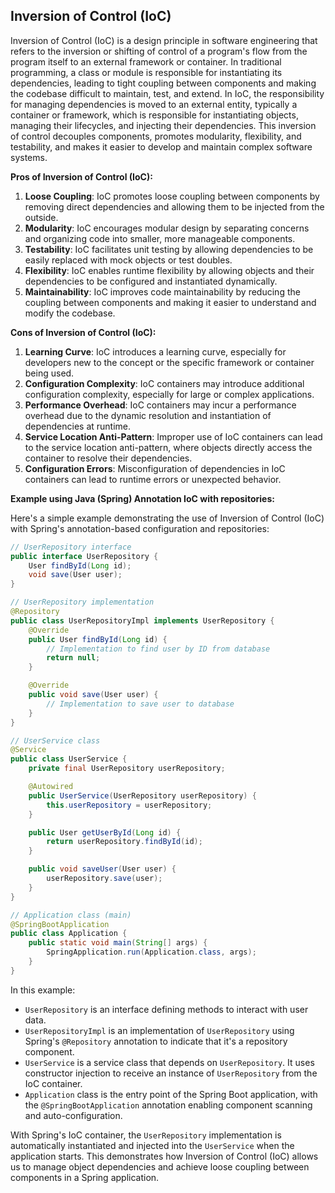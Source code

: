 ## Inversion of Control (IoC)

Inversion of Control (IoC) is a design principle in software engineering that refers to the inversion or shifting of control of a program's flow from the program itself to an external framework or container. In traditional programming, a class or module is responsible for instantiating its dependencies, leading to tight coupling between components and making the codebase difficult to maintain, test, and extend. In IoC, the responsibility for managing dependencies is moved to an external entity, typically a container or framework, which is responsible for instantiating objects, managing their lifecycles, and injecting their dependencies. This inversion of control decouples components, promotes modularity, flexibility, and testability, and makes it easier to develop and maintain complex software systems.

**Pros of Inversion of Control (IoC):**

1. **Loose Coupling**: IoC promotes loose coupling between components by removing direct dependencies and allowing them to be injected from the outside.
2. **Modularity**: IoC encourages modular design by separating concerns and organizing code into smaller, more manageable components.
3. **Testability**: IoC facilitates unit testing by allowing dependencies to be easily replaced with mock objects or test doubles.
4. **Flexibility**: IoC enables runtime flexibility by allowing objects and their dependencies to be configured and instantiated dynamically.
5. **Maintainability**: IoC improves code maintainability by reducing the coupling between components and making it easier to understand and modify the codebase.

**Cons of Inversion of Control (IoC):**

1. **Learning Curve**: IoC introduces a learning curve, especially for developers new to the concept or the specific framework or container being used.
2. **Configuration Complexity**: IoC containers may introduce additional configuration complexity, especially for large or complex applications.
3. **Performance Overhead**: IoC containers may incur a performance overhead due to the dynamic resolution and instantiation of dependencies at runtime.
4. **Service Location Anti-Pattern**: Improper use of IoC containers can lead to the service location anti-pattern, where objects directly access the container to resolve their dependencies.
5. **Configuration Errors**: Misconfiguration of dependencies in IoC containers can lead to runtime errors or unexpected behavior.

**Example using Java (Spring) Annotation IoC with repositories:**

Here's a simple example demonstrating the use of Inversion of Control (IoC) with Spring's annotation-based configuration and repositories:

```java
// UserRepository interface
public interface UserRepository {
    User findById(Long id);
    void save(User user);
}

// UserRepository implementation
@Repository
public class UserRepositoryImpl implements UserRepository {
    @Override
    public User findById(Long id) {
        // Implementation to find user by ID from database
        return null;
    }

    @Override
    public void save(User user) {
        // Implementation to save user to database
    }
}

// UserService class
@Service
public class UserService {
    private final UserRepository userRepository;

    @Autowired
    public UserService(UserRepository userRepository) {
        this.userRepository = userRepository;
    }

    public User getUserById(Long id) {
        return userRepository.findById(id);
    }

    public void saveUser(User user) {
        userRepository.save(user);
    }
}

// Application class (main)
@SpringBootApplication
public class Application {
    public static void main(String[] args) {
        SpringApplication.run(Application.class, args);
    }
}
```

In this example:

- `UserRepository` is an interface defining methods to interact with user data.
- `UserRepositoryImpl` is an implementation of `UserRepository` using Spring's `@Repository` annotation to indicate that it's a repository component.
- `UserService` is a service class that depends on `UserRepository`. It uses constructor injection to receive an instance of `UserRepository` from the IoC container.
- `Application` class is the entry point of the Spring Boot application, with the `@SpringBootApplication` annotation enabling component scanning and auto-configuration.

With Spring's IoC container, the `UserRepository` implementation is automatically instantiated and injected into the `UserService` when the application starts. This demonstrates how Inversion of Control (IoC) allows us to manage object dependencies and achieve loose coupling between components in a Spring application.